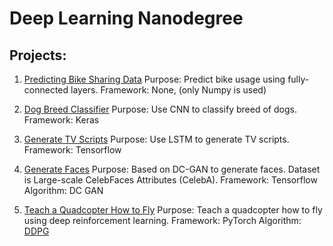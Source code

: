 # Deep Learning Nanodegree

## Projects:
1. [Predicting Bike Sharing Data](https://github.com/Brandon-HY-Lin/udacity_deep_learning_nano_degree/tree/master/predicting_bike_sharing_data)
	Purpose: Predict bike usage using fully-connected layers.
	Framework: None, (only Numpy is used)

2. [Dog Breed Classifier](https://github.com/Brandon-HY-Lin/udacity_deep_learning_nano_degree/tree/master/dog_breed_classifier)
	Purpose: Use CNN to classify breed of dogs.
	Framework: Keras

3. [Generate TV Scripts](https://github.com/Brandon-HY-Lin/udacity_deep_learning_nano_degree/tree/master/generate_tv_scripts)
	Purpose: Use LSTM to generate TV scripts.
	Framework: Tensorflow

4. [Generate Faces](https://github.com/Brandon-HY-Lin/udacity_deep_learning_nano_degree/tree/master/generate_faces)
	Purpose: Based on DC-GAN to generate faces. Dataset is Large-scale CelebFaces Attributes (CelebA). 
	Framework: Tensorflow
	Algorithm: DC GAN

5. [Teach a Quadcopter How to Fly](https://github.com/Brandon-HY-Lin/udacity_deep_learning_nano_degree/tree/master/teach_a_quadcopter_how_to_fly)
	Purpose: Teach a quadcopter how to fly using deep reinforcement learning. 
	Framework: PyTorch
	Algorithm: [DDPG](https://arxiv.org/abs/1509.02971)